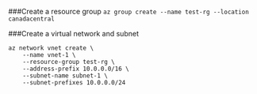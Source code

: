 
###Create a resource group
```az group create --name test-rg --location canadacentral```

###Create a virtual network and subnet
```
az network vnet create \
    --name vnet-1 \
    --resource-group test-rg \
    --address-prefix 10.0.0.0/16 \
    --subnet-name subnet-1 \
    --subnet-prefixes 10.0.0.0/24
```
